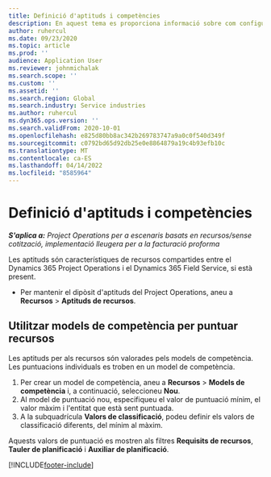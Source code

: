 ```yaml
---
title: Definició d'aptituds i competències
description: En aquest tema es proporciona informació sobre com configurar models de competència per puntuar recursos.
author: ruhercul
ms.date: 09/23/2020
ms.topic: article
ms.prod: ''
audience: Application User
ms.reviewer: johnmichalak
ms.search.scope: ''
ms.custom: ''
ms.assetid: ''
ms.search.region: Global
ms.search.industry: Service industries
ms.author: ruhercul
ms.dyn365.ops.version: ''
ms.search.validFrom: 2020-10-01
ms.openlocfilehash: e825d80bb8ac342b269783747a9a0c0f540d349f
ms.sourcegitcommit: c0792bd65d92db25e0e8864879a19c4b93efb10c
ms.translationtype: MT
ms.contentlocale: ca-ES
ms.lasthandoff: 04/14/2022
ms.locfileid: "8585964"
---
```

# <a name="define-skills-and-proficiencies"></a>Definició d'aptituds i competències

_**S'aplica a:** Project Operations per a escenaris basats en recursos/sense cotització, implementació lleugera per a la facturació proforma_

Les aptituds són característiques de recursos compartides entre el Dynamics 365 Project Operations i el Dynamics 365 Field Service, si està present. 

- Per mantenir el dipòsit d'aptituds del Project Operations, aneu a **Recursos** \> **Aptituds de recursos**. 

## <a name="use-proficiency-models-to-rate-resources"></a>Utilitzar models de competència per puntuar recursos

Les aptituds per als recursos són valorades pels models de competència. Les puntuacions individuals es troben en un model de competència. 

1. Per crear un model de competència, aneu a **Recursos** \> **Models de competència** i, a continuació, seleccioneu **Nou**.
2. Al model de puntuació nou, especifiqueu el valor de puntuació mínim, el valor màxim i l'entitat que està sent puntuada.
3. A la subquadrícula **Valors de classificació**, podeu definir els valors de classificació diferents, del mínim al màxim.


Aquests valors de puntuació es mostren als filtres **Requisits de recursos**, **Tauler de planificació** i **Auxiliar de planificació**.


[!INCLUDE[footer-include](../includes/footer-banner.md)]